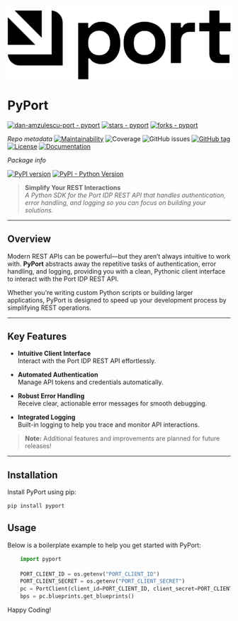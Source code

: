 ![PyPort Logo](./assets/port.png)

# PyPort

[![dan-amzulescu-port - pyport](https://img.shields.io/static/v1?label=dan-amzulescu-port&message=pyport&color=blue&logo=github)](https://github.com/dan-amzulescu-port/pyport "Go to GitHub repo")
[![stars - pyport](https://img.shields.io/github/stars/dan-amzulescu-port/pyport?style=social)](https://github.com/dan-amzulescu-port/pyport)
[![forks - pyport](https://img.shields.io/github/forks/dan-amzulescu-port/pyport?style=social)](https://github.com/dan-amzulescu-port/pyport)


_Repo metadata_
[![Maintainability](https://api.codeclimate.com/v1/badges/991619e6dc8861ebeb50/maintainability)](https://codeclimate.com/github/dan-amzulescu-port/PyPort/maintainability)
![Coverage](https://img.shields.io/badge/coverage-90.00%25-brightgreen)
![GitHub issues](https://img.shields.io/github/issues/dan-amzulescu-port/pyport)
[![GitHub tag](https://img.shields.io/github/tag/dan-amzulescu-port/pyport?include_prereleases=&sort=semver&color=blue)](https://github.com/dan-amzulescu-port/pyport/releases/)
[![License](https://img.shields.io/badge/License-MIT-blue)](#license)
[![Documentation](https://img.shields.io/badge/docs-getport.io-blue?style=flat)](https://docs.getport.io)

_Package info_

[![PyPI version](https://badge.fury.io/py/pyport.svg)](https://badge.fury.io/py/pyport)
[![PyPI - Python Version](https://img.shields.io/pypi/pyversions/pyport)](https://pypi.org/project/pyport)


> **Simplify Your REST Interactions**  
> _A Python SDK for the Port IDP REST API that handles authentication, error handling, and logging so you can focus on building your solutions._


---

## Overview

Modern REST APIs can be powerful—but they aren’t always intuitive to work with. **PyPort** abstracts away the repetitive tasks of authentication, error handling, and logging, providing you with a clean, Pythonic client interface to interact with the Port IDP REST API.

Whether you're writing custom Python scripts or building larger applications, PyPort is designed to speed up your development process by simplifying REST operations.

---

## Key Features

- **Intuitive Client Interface**  
  Interact with the Port IDP REST API effortlessly.
  
- **Automated Authentication**  
  Manage API tokens and credentials automatically.
  
- **Robust Error Handling**  
  Receive clear, actionable error messages for smooth debugging.
  
- **Integrated Logging**  
  Built-in logging to help you trace and monitor API interactions.

> **Note:** Additional features and improvements are planned for future releases!

---

## Installation

Install PyPort using pip:

```bash
pip install pyport
```

## Usage
Below is a boilerplate example to help you get started with PyPort:

```python
    import pyport

    PORT_CLIENT_ID = os.getenv("PORT_CLIENT_ID")
    PORT_CLIENT_SECRET = os.getenv("PORT_CLIENT_SECRET")
    pc = PortClient(client_id=PORT_CLIENT_ID, client_secret=PORT_CLIENT_SECRET, us_region=True)
    bps = pc.blueprints.get_blueprints()
```    

Happy Coding!


